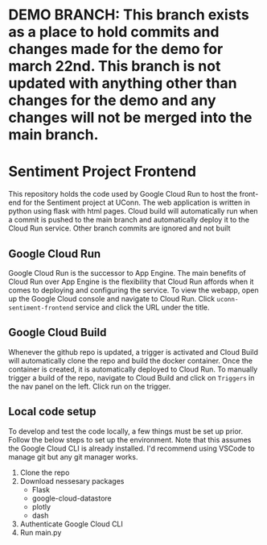 # DEMO BRANCH: This branch exists as a place to hold commits and changes made for the demo for march 22nd. This branch is not updated with anything other than changes for the demo and any changes will not be merged into the main branch.

# Sentiment Project Frontend
This repository holds the code used by Google Cloud Run to host the front-end for the Sentiment project at UConn. The web application is written in python using flask with html pages. Cloud build will automatically run when a commit is pushed to the main branch and automatically deploy it to the Cloud Run service. Other branch commits are ignored and not built

## Google Cloud Run
Google Cloud Run is the successor to App Engine. The main benefits of Cloud Run over App Engine is the flexibility that Cloud Run affords when it comes to deploying and configuring the service. To view the webapp, open up the Google Cloud console and navigate to Cloud Run. Click `uconn-sentiment-frontend` service and click the URL under the title.

## Google Cloud Build
Whenever the github repo is updated, a trigger is activated and Cloud Build will automatically clone the repo and build the docker container. Once the container is created, it is automatically deployed to Cloud Run. To manually trigger a build of the repo, navigate to Cloud Build and click on `Triggers` in the nav panel on the left. Click run on the trigger.

## Local code setup
To develop and test the code locally, a few things must be set up prior. Follow the below steps to set up the environment. Note that this assumes the Google Cloud CLI is already installed. I'd recommend using VSCode to manage git but any git manager works.
1. Clone the repo
2. Download nessesary packages
     - Flask
     - google-cloud-datastore
     - plotly
     - dash
4. Authenticate Google Cloud CLI
5. Run main.py
